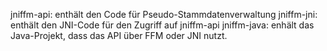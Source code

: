 jniffm-api: enthält den Code für Pseudo-Stammdatenverwaltung
jniffm-jni: enthält den JNI-Code für den Zugriff auf jniffm-api
jniffm-java: enhält das Java-Projekt, dass das API über FFM oder JNI nutzt.
